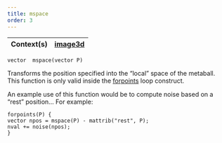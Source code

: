 ```yaml
---
title: mspace
order: 3
---
```

| Context(s) | [image3d](../contexts/image3d.html) |
| --- | --- |

`vector  mspace(vector P)`

Transforms the position specified into the “local” space of the
metaball. This function is only valid inside the [forpoints](/en/houdini-vex/utility/forpoints) loop
construct.

An example use of this function would be to compute noise based on a
“rest” position… For example:

```vex
forpoints(P) {
vector npos = mspace(P) - mattrib("rest", P);
nval += noise(npos);
}

```
